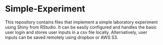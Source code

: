 # Simple-Experiment
This repository contains files that implement a simple laboratory experiment using Shiny from RStudio. 
It can be easily configured and handles the basic user login and stores user inputs in a csv file locally. Alternatively, user inputs can be saved remotely using dropbox or AWS S3.
